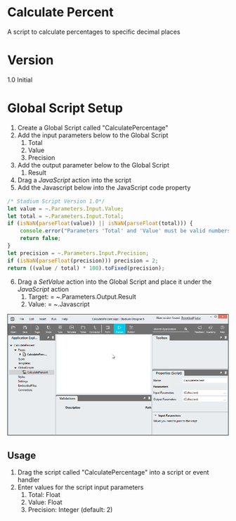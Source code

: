 # Calculate Percent

A script to calculate percentages to specific decimal places

# Version 

1.0 Initial

# Global Script Setup
1. Create a Global Script called "CalculatePercentage"
2. Add the input parameters below to the Global Script
   1. Total
   2. Value
   3. Precision
3. Add the output parameter below to the Global Script
   1. Result
4. Drag a *JavaScript* action into the script
5. Add the Javascript below into the JavaScript code property
```javascript
/* Stadium Script Version 1.0*/
let value = ~.Parameters.Input.Value;
let total = ~.Parameters.Input.Total;
if (isNaN(parseFloat(value)) || isNaN(parseFloat(total))) {
	console.error("Parameters 'Total' and 'Value' must be valid numbers");
	return false;
}
let precision = ~.Parameters.Input.Precision;
if (isNaN(parseFloat(precision))) precision = 2;
return ((value / total) * 100).toFixed(precision);
```
6. Drag a *SetValue* action into the Global Script and place it under the *JavaScript* action
   1. Target: = ~.Parameters.Output.Result
   2. Value: = ~.Javascript

![](images/Parameters.gif)

## Usage
1. Drag the script called "CalculatePercentage" into a script or event handler
2. Enter values for the script input parameters
   1. Total: Float
   2. Value: Float
   3. Precision: Integer (default: 2)